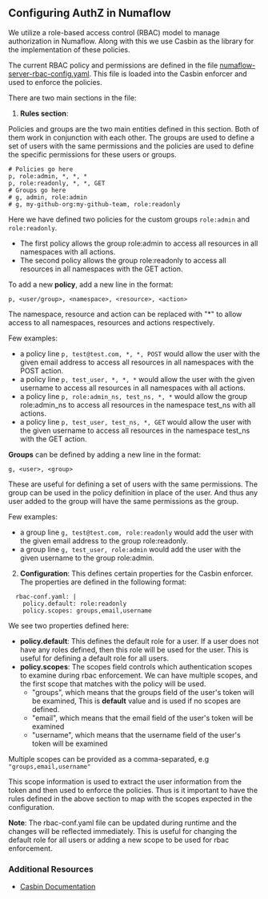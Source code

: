 ## **Configuring AuthZ in Numaflow**

We utilize a role-based access control (RBAC) model to manage authorization in Numaflow. Along with this we use Casbin as the library for the implementation of these policies.

The current RBAC policy and permissions are defined in the file [numaflow-server-rbac-config.yaml](https://github.com/numaproj/numaflow/blob/main/config/base/numaflow-server/numaflow-server-rbac-config.yaml). This file is loaded into the Casbin enforcer and used to enforce the policies.

There are two main sections in the file:

1. **Rules section**:

Policies and groups are the two main entities defined in this section.
Both of them work in conjunction with each other. The groups are used to define a set of users with the same permissions and the policies are used to define the specific permissions for these users or groups. 


```
# Policies go here
p, role:admin, *, *, *
p, role:readonly, *, *, GET
# Groups go here
# g, admin, role:admin
# g, my-github-org:my-github-team, role:readonly
```
Here we have defined two policies for the custom groups `role:admin` and `role:readonly`. 
- The first policy allows the group role:admin to access all resources in all namespaces with all actions.
- The second policy allows the group role:readonly to access all resources in all namespaces with the GET action.

To add a new **policy**, add a new line in the format:

```
p, <user/group>, <namespace>, <resource>, <action>
```

The namespace, resource and action can be replaced with "\*" to allow access to all namespaces, resources and actions respectively.

Few examples:

- a policy line `p, test@test.com, *, *, POST` would allow the user with the given email address to access all resources in all namespaces with the POST action.
- a policy line `p, test_user, *, *, *` would allow the user with the given username to access all resources in all namespaces with all actions.
- a policy line `p, role:admin_ns, test_ns, *, *` would allow the group role:admin_ns to access all resources in the namespace test_ns with all actions.
- a policy line `p, test_user, test_ns, *, GET` would allow the user with the given username to access all resources in the namespace test_ns with the GET action.

**Groups** can be defined by adding a new line in the format:

```
g, <user>, <group>
```

These are useful for defining a set of users with the same permissions. The group can be used in the policy definition in place of the user. And thus any user added to the group will have the same permissions as the group.

Few examples:

- a group line `g, test@test.com, role:readonly` would add the user with the given email address to the group role:readonly.
- a group line `g, test_user, role:admin` would add the user with the given username to the group role:admin.

2. **Configuration**: This defines certain properties for the Casbin enforcer. The properties are defined in the following format:

```
  rbac-conf.yaml: |
    policy.default: role:readonly
    policy.scopes: groups,email,username
```

We see two properties defined here:

- **policy.default**: This defines the default role for a user. If a user does not have any roles defined, then this role will be used for the user. This is useful for defining a default role for all users.
- **policy.scopes**: The scopes field controls which authentication scopes to examine during rbac enforcement. We can have multiple scopes, and the first scope that matches with the policy will be used.
  - "groups", which means that the groups field of the user's token will be examined, This is **default** value and is used if no scopes are defined.
  - "email", which means that the email field of the user's token will be examined
  - "username", which means that the username field of the user's token will be examined

Multiple scopes can be provided as a comma-separated, e.g `"groups,email,username"`

This scope information is used to extract the user information from the token and then used to enforce the policies. Thus is it important to have the rules defined in the above section to map with the scopes expected in the configuration.


**Note**: The rbac-conf.yaml file can be updated during runtime and the changes will be reflected immediately. This is useful for changing the default role for all users or adding a new scope to be used for rbac enforcement.

### Additional Resources

- [Casbin Documentation](https://casbin.org/)

